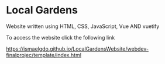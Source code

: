 # Local Gardens 


Website written using HTML, CSS, JavaScript, Vue AND vuetify

To access the website click the following link

https://ismaelgdo.github.io/LocalGardensWebsite/webdev-finalprojec/template/index.html
